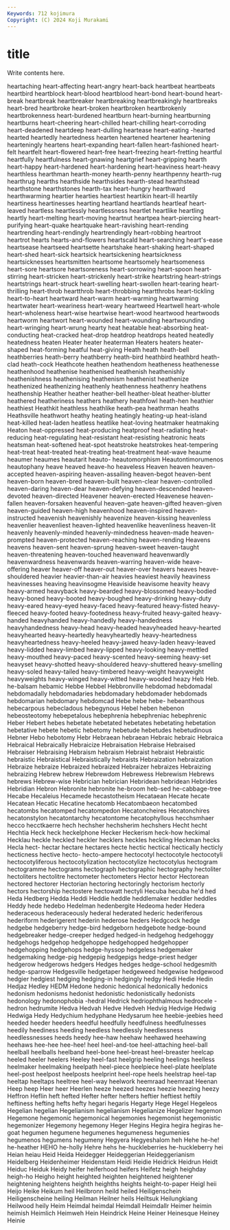 ```yaml
---
Keywords: 712 kojimura
Copyright: (C) 2024 Koji Murakami
---
```


# title

Write contents here.



heartaching heart-affecting heart-angry
heart-back heartbeat heartbeats heartbird heartblock heart-blood heartblood heart-bond heart-bound heart-break
heartbreak heartbreaker heartbreaking heartbreakingly heartbreaks heart-bred heartbroke heart-broken heartbroken heartbrokenly
heartbrokenness heart-burdened heartburn heart-burning heartburning heartburns heart-cheering heart-chilled heart-chilling heart-corroding
heart-deadened heartdeep heart-dulling heartease heart-eating -hearted hearted heartedly heartedness hearten
heartened heartener heartening hearteningly heartens heart-expanding heart-fallen heart-fashioned heart-felt heartfelt
heart-flowered heart-free heart-freezing heart-fretting heartful heartfully heartfulness heart-gnawing heartgrief heart-gripping
hearth heart-happy heart-hardened heart-hardening heart-heaviness heart-heavy hearthless hearthman hearth-money hearth-penny
hearthpenny hearth-rug hearthrug hearths hearthside hearthsides hearth-stead hearthstead hearthstone hearthstones
hearth-tax heart-hungry hearthward hearthwarming heartier hearties heartiest heartikin heart-ill heartily
heartiness heartinesses hearting heartland heartlands heartleaf heart-leaved heartless heartlessly heartlessness
heartlet heartlike heartling heartly heart-melting heart-moving heartnut heartpea heart-piercing heart-purifying
heart-quake heartquake heart-ravishing heart-rending heartrending heart-rendingly heartrendingly heart-robbing heartroot heartrot
hearts hearts-and-flowers heartscald heart-searching heart's-ease heartsease heartseed heartsette heartshake heart-shaking
heart-shaped heart-shed heart-sick heartsick heartsickening heartsickness heartsicknesses heartsmitten heartsome heartsomely
heartsomeness heart-sore heartsore heartsoreness heart-sorrowing heart-spoon heart-stirring heart-stricken heart-strickenly heart-strike
heartstring heart-strings heartstrings heart-struck heart-swelling heart-swollen heart-tearing heart-thrilling heart-throb heartthrob
heart-throbbing heartthrobs heart-tickling heart-to-heart heartward heart-warm heart-warming heartwarming heartwater heart-weariness
heart-weary heartweed Heartwell heart-whole heart-wholeness heart-wise heartwise heart-wood heartwood heartwoods
heartworm heartwort heart-wounded heart-wounding heartwounding heart-wringing heart-wrung hearty heat heatable
heat-absorbing heat-conducting heat-cracked heat-drop heatdrop heatdrops heated heatedly heatedness heaten
Heater heater heaterman Heaters heaters heater-shaped heat-forming heatful heat-giving Heath
heath heath-bell heathberries heath-berry heathberry heath-bird heathbird heathbrd heath-clad heath-cock
Heathcote heathen heathendom heatheness heathenesse heathenhood heathenise heathenised heathenish heathenishly
heathenishness heathenising heathenism heathenist heathenize heathenized heathenizing heathenly heathenness heathenry
heathens heathenship Heather heather heather-bell heather-bleat heather-blutter heathered heatheriness heathers
heathery heathfowl heath-hen heathier heathiest Heathkit heathless heathlike heath-pea heathrman
heaths Heathsville heathwort heathy heating heatingly heating-up heat-island heat-killed heat-laden
heatless heatlike heat-loving heatmaker heatmaking Heaton heat-oppressed heat-producing heatproof heat-radiating
heat-reducing heat-regulating heat-resistant heat-resisting heatronic heats heatsman heat-softened heat-spot heatstroke
heatstrokes heat-tempering heat-treat heat-treated heat-treating heat-treatment heat-wave heaume heaumer heaumes
heautarit heauto- heautomorphism Heautontimorumenos heautophany heave heaved heave-ho heaveless Heaven
heaven heaven-accepted heaven-aspiring heaven-assailing heaven-begot heaven-bent heaven-born heaven-bred heaven-built heaven-clear
heaven-controlled heaven-daring heaven-dear heaven-defying heaven-descended heaven-devoted heaven-directed Heavener heaven-erected Heavenese
heaven-fallen heaven-forsaken heavenful heaven-gate heaven-gifted heaven-given heaven-guided heaven-high heavenhood heaven-inspired
heaven-instructed heavenish heavenishly heavenize heaven-kissing heavenless heavenlier heavenliest heaven-lighted heavenlike
heavenliness heaven-lit heavenly heavenly-minded heavenly-mindedness heaven-made heaven-prompted heaven-protected heaven-reaching heaven-rending
Heavens heavens heaven-sent heaven-sprung heaven-sweet heaven-taught heaven-threatening heaven-touched heavenward heavenwardly
heavenwardness heavenwards heaven-warring heaven-wide heave-offering heaver heaver-off heaver-out heaver-over heavers
heaves heave-shouldered heavier heavier-than-air heavies heaviest heavily heaviness heavinesses heaving
heavinsogme Heaviside heavisome heavity heavy heavy-armed heavyback heavy-bearded heavy-blossomed heavy-bodied
heavy-boned heavy-booted heavy-boughed heavy-drinking heavy-duty heavy-eared heavy-eyed heavy-faced heavy-featured heavy-fisted
heavy-fleeced heavy-footed heavy-footedness heavy-fruited heavy-gaited heavy-handed heavyhanded heavy-handedly heavy-handedness heavyhandedness
heavy-head heavy-headed heavyheaded heavy-hearted heavyhearted heavy-heartedly heavyheartedly heavy-heartedness heavyheartedness heavy-heeled
heavy-jawed heavy-laden heavy-leaved heavy-lidded heavy-limbed heavy-lipped heavy-looking heavy-mettled heavy-mouthed heavy-paced
heavy-scented heavy-seeming heavy-set heavyset heavy-shotted heavy-shouldered heavy-shuttered heavy-smelling heavy-soled heavy-tailed
heavy-timbered heavy-weight heavyweight heavyweights heavy-winged heavy-witted heavy-wooded heazy Heb Heb.
he-balsam hebamic Hebbe Hebbel Hebbronville hebdomad hebdomadal hebdomadally hebdomadaries hebdomadary
hebdomader hebdomads hebdomarian hebdomary hebdomcad Hebe hebe hebe- hebeanthous hebecarpous
hebecladous hebegynous Hebel heben hebenon hebeosteotomy hebepetalous hebephrenia hebephreniac hebephrenic
Heber Hebert hebes hebetate hebetated hebetates hebetating hebetation hebetative hebete
hebetic hebetomy hebetude hebetudes hebetudinous Hebner Hebo hebotomy Hebr Hebraean
hebraean Hebraic hebraic Hebraica Hebraical Hebraically Hebraicize Hebraisation Hebraise Hebraised
Hebraiser Hebraising Hebraism hebraism Hebraist hebraist Hebraistic hebraistic Hebraistical Hebraistically
hebraists Hebraization hebraization Hebraize hebraize Hebraized hebraized Hebraizer hebraizes Hebraizing
hebraizing Hebrew hebrew Hebrewdom Hebrewess Hebrewism Hebrews hebrews Hebrew-wise Hebrician
hebrician Hebridean hebridean Hebrides Hebridian Hebron Hebronite hebronite he-broom heb-sed
he-cabbage-tree Hecabe Hecaleius Hecamede hecastotheism Hecataean Hecate hecate Hecatean Hecatic
Hecatine hecatomb Hecatombaeon hecatombed hecatombs hecatomped hecatompedon Hecatoncheires Hecatonchires hecatonstylon
hecatontarchy hecatontome hecatophyllous hecchsmhaer hecco hecctkaerre hech hechsher hechsherim hechshers
Hecht hecht Hechtia Heck heck heckelphone Hecker Heckerism heck-how heckimal
Hecklau heckle heckled heckler hecklers heckles heckling Heckman hecks Hecla
hect- hectar hectare hectares hecte hectic hectical hectically hecticly hecticness
hective hecto- hecto-ampere hectocotyl hectocotyle hectocotyli hectocotyliferous hectocotylization hectocotylize hectocotylus
hectogram hectogramme hectograms hectograph hectographic hectography hectoliter hectoliters hectolitre hectometer
hectometers Hector hector Hectorean hectored hectorer Hectorian hectoring hectoringly hectorism
hectorly hectors hectorship hectostere hectowatt hectyli Hecuba hecuba he'd hed
Heda Hedberg Hedda Heddi Heddie heddle heddlemaker heddler heddles Heddy
hede hedebo Hedelman hedenbergite Hedeoma heder Hedera hederaceous hederaceously hederal
hederated hederic hederiferous hederiform hederigerent hederin hederose heders Hedgcock hedge
hedgebe hedgeberry hedge-bird hedgeborn hedgebote hedge-bound hedgebreaker hedge-creeper hedged hedged-in
hedgehog hedgehoggy hedgehogs hedgehop hedgehoppe hedgehopped hedgehopper hedgehopping hedgehops hedge-hyssop
hedgeless hedgemaker hedgemaking hedge-pig hedgepig hedgepigs hedge-priest hedger hedgerow hedgerows
hedgers Hedges hedges hedge-school hedgesmith hedge-sparrow Hedgesville hedgetaper hedgeweed hedgewise
hedgewood hedgier hedgiest hedging hedging-in hedgingly hedgy Hedi Hedie Hedin
Hedjaz Hedley HEDM Hedone hedonic hedonical hedonically hedonics hedonism hedonisms
hedonist hedonistic hedonistically hedonists hedonology hedonophobia -hedral Hedrick hedriophthalmous hedrocele
-hedron hedrumite Hedva Hedvah Hedve Hedveh Hedvig Hedvige Hedwig Hedwiga
Hedy Hedychium hedyphane Hedysarum hee heebie-jeebies heed heeded heeder heeders
heedful heedfully heedfulness heedfulnesses heedily heediness heeding heedless heedlessly heedlessness
heedlessnesses heeds heedy hee-haw heehaw heehawed heehawing heehaws hee-hee hee-hee!
heel heel-and-toe heel-attaching heel-ball heelball heelballs heelband heel-bone heel-breast heel-breaster
heelcap heeled heeler heelers Heeley heel-fast heelgrip heeling heelings heelless
heelmaker heelmaking heelpath heel-piece heelpiece heel-plate heelplate heel-post heelpost heelposts
heelprint heel-rope heels heelstrap heel-tap heeltap heeltaps heeltree heel-way heelwork
heemraad heemraat Heenan Heep heep Heer heer Heerlen heeze heezed
heezes heezie heezing heezy Heffron Heflin heft hefted Hefter hefter
hefters heftier heftiest heftily heftiness hefting hefts hefty hegari hegaris
Hegarty Hege Hegel Hegeleos Hegelian hegelian Hegelianism hegelianism Hegelianize Hegelizer
hegemon Hegemone hegemonic hegemonical hegemonies hegemonist hegemonistic hegemonizer Hegemony hegemony
Heger Hegins Hegira hegira hegiras he-goat hegumen hegumene hegumenes hegumeness
hegumenies hegumenos hegumens hegumeny Hegyera Hegyeshalom heh Hehe he-he! he-heather
HEHO he-holly Hehre hehs he-huckleberries he-huckleberry hei Heian heiau Heid
Heida Heidegger Heideggerian Heideggerianism Heidelberg Heidenheimer Heidenstam Heidi Heidie Heidrick
Heidrun Heidt Heiduc Heiduk Heidy heifer heiferhood heifers Heifetz heigh
heighday heigh-ho Heigho height heighted heighten heightened heightener heightening heightens
heighth heighths heights height-to-paper Heigl heii Heijo Heike Heikum heil
Heilbronn heild heiled Heiligenschein Heiligenscheine heiling Heilman Heilner heils Heiltsuk
Heilungkiang Heilwood heily Heim Heimdal heimdal Heimdall Heimdallr Heimer heimin
heimish Heimlich Heimweh Hein Heindrick Heine Heiner Heinesque Heiney Heinie
